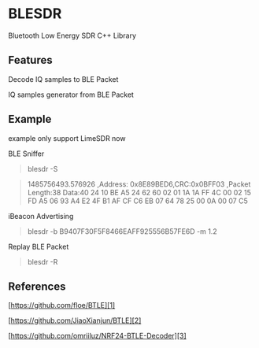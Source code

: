 # BLESDR

Bluetooth Low Energy SDR C++ Library

Features
--------
Decode IQ samples to BLE Packet

IQ samples generator from BLE Packet

Example
-------
example only support LimeSDR now

BLE Sniffer

 > blesdr -S
 
> 1485756493.576926 ,Address: 0x8E89BED6,CRC:0x0BFF03 ,Packet Length:38
Data:40 24 10 BE A5 24 62 60 02 01 1A 1A FF 4C 00 02 15 FD A5 06 93 A4 E2 4F B1 AF CF C6 EB 07 64 78 25 00 0A 00 07 C5

iBeacon Advertising

> blesdr -b B9407F30F5F8466EAFF925556B57FE6D -m 1.2

Replay BLE Packet

> blesdr -R

 
References
---------
[https://github.com/floe/BTLE][1]

[https://github.com/JiaoXianjun/BTLE][2]

[https://github.com/omriiluz/NRF24-BTLE-Decoder][3]


  [1]: https://github.com/floe/BTLE
  [2]: https://github.com/JiaoXianjun/BTLE
  [3]: https://github.com/omriiluz/NRF24-BTLE-Decoder
